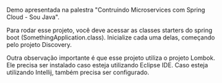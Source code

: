 Demo apresentada na palestra "Contruindo Microservices com Spring Cloud - Sou Java".

Para rodar esse projeto, você deve acessar as classes starters do spring boot (SomethingApplication.class). Inicialize cada uma delas, começando pelo projeto Discovery.

Outra observação importante é que esse projeto utiliza o projeto Lombok. Ele precisa ser instalado caso esteja utilizando Eclipse IDE. Caso esteja utilizando Intellij, também precisa ser configurado.
